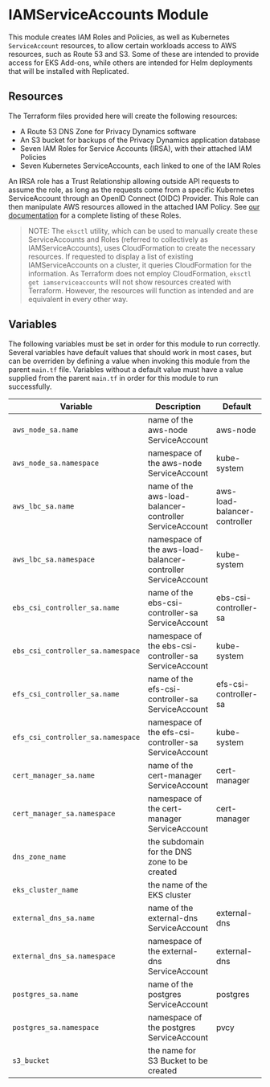# IAMServiceAccounts Module

This module creates IAM Roles and Policies, as well as Kubernetes `ServiceAccount` resources, to allow certain workloads access to AWS resources, such as Route 53 and S3. Some of these are intended to provide access for EKS Add-ons, while others are intended for Helm deployments that will be installed with Replicated.

## Resources

The Terraform files provided here will create the following resources:

- A Route 53 DNS Zone for Privacy Dynamics software
- An S3 bucket for backups of the Privacy Dynamics application database
- Seven IAM Roles for Service Accounts (IRSA), with their attached IAM Policies
- Seven Kubernetes ServiceAccounts, each linked to one of the IAM Roles

An IRSA role has a Trust Relationship allowing outside API requests to assume the role, as long as the requests come from a specific Kubernetes ServiceAccount through an OpenID Connect (OIDC) Provider. This Role can then manipulate AWS resources allowed in the attached IAM Policy. See [our documentation](https://www.privacydynamics.io/docs/enterprise/aws_iamserviceaccounts) for a complete listing of these Roles.

> NOTE: The `eksctl` utility, which can be used to manually create these ServiceAccounts and Roles (referred to collectively as IAMServiceAccounts), uses CloudFormation to create the necessary resources. If requested to display a list of existing IAMServiceAccounts on a cluster, it queries CloudFormation for the information. As Terraform does not employ CloudFormation, `eksctl get iamserviceaccounts` will not show resources created with Terraform. However, the resources will function as intended and are equivalent in every other way.

## Variables

The following variables must be set in order for this module to run correctly. Several variables have default values that should work in most cases, but can be overriden by defining a value when invoking this module from the parent `main.tf` file. Variables without a default value must have a value supplied from the parent `main.tf` in order for this module to run successfully.

| Variable                    | Description                                                   | Default                      |
|-----------------------------|---------------------------------------------------------------|------------------------------|
| `aws_node_sa.name`          | name of the aws-node ServiceAccount                           | aws-node                     |
| `aws_node_sa.namespace`     | namespace of the aws-node ServiceAccount                      | kube-system                  |
| `aws_lbc_sa.name`           | name of the aws-load-balancer-controller ServiceAccount       | aws-load-balancer-controller |
| `aws_lbc_sa.namespace`      | namespace of the aws-load-balancer-controller ServiceAccount  | kube-system                  |
| `ebs_csi_controller_sa.name`| name of the ebs-csi-controller-sa ServiceAccount              | ebs-csi-controller-sa        |
| `ebs_csi_controller_sa.namespace` | namespace of the ebs-csi-controller-sa ServiceAccount   | kube-system                  |
| `efs_csi_controller_sa.name`| name of the efs-csi-controller-sa ServiceAccount              | efs-csi-controller-sa        |
| `efs_csi_controller_sa.namespace` | namespace of the efs-csi-controller-sa ServiceAccount   | kube-system                  |
| `cert_manager_sa.name`      | name of the cert-manager ServiceAccount                       | cert-manager                 |
| `cert_manager_sa.namespace` | namespace of the cert-manager ServiceAccount                  | cert-manager                 |
| `dns_zone_name`             | the subdomain for the DNS zone to be created                  |                              |
| `eks_cluster_name`          | the name of the EKS cluster                                   |                              |
| `external_dns_sa.name`      | name of the external-dns ServiceAccount                       | external-dns                 |
| `external_dns_sa.namespace` | namespace of the external-dns ServiceAccount                  | external-dns                 |
| `postgres_sa.name`          | name of the postgres ServiceAccount                           | postgres                     |
| `postgres_sa.namespace`     | namespace of the postgres ServiceAccount                      | pvcy                         |
| `s3_bucket`                 | the name for S3 Bucket to be created                          |                              |

